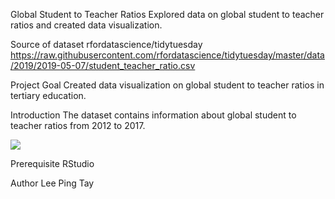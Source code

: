 Global Student to Teacher Ratios
Explored data on global student to teacher ratios and created data visualization.

Source of dataset
rfordatascience/tidytuesday 
https://raw.githubusercontent.com/rfordatascience/tidytuesday/master/data/2019/2019-05-07/student_teacher_ratio.csv

Project Goal
Created data visualization on global student to teacher ratios in tertiary education.

Introduction
The dataset contains information about global student to teacher ratios from 2012 to 2017.

![](leepingtay/tidytuesday_projects/2019/2019-05-07/Tertiary_StudenttoTeacherRatio.png)


Prerequisite
RStudio

Author
Lee Ping Tay

